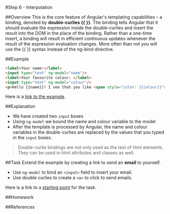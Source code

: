 #Step 6 - Interpolation

##Overview
This is the core feature of Angular's templating capabilities – a binding, denoted by **double-curlies {{ }}**.
The binding tells Angular that it should evaluate the expression inside the double-curlies and insert the result into the DOM in the place of the binding. Rather than a one-time insert, a binding will result in efficient continuous updates whenever the result of the expression evaluation changes. More often than not you will use the {{ }} syntax instead of the ng-bind directive.

##Example
```html
<label>Your name:</label>
<input type="text" ng-model="name"/>
<label>Your favourite colour: </label>
<input type="text" ng-model="colour"/>
<p>Hello {{name}}! I see that you like <span style="color: {{colour}}"> {{colour}}</span></p>
```

Here is a [link to the example](example).

##Explanation
* We have created two `input` boxes
* Using `ng-model` we bound the name and colour variable to the model
* After the template is processed by Angular, the name and colour variables in the double-curlies
are replaced by the values that you typed in the `input` boxes.

>Double-curlie bindings are not only used as the text of html elements. They can be used in html attributes and classes as well.

##Task
Extend the example by creating a link to send an **email** to yourself.

* Use `ng-model` to bind an `<input>` field to insert your email.
* Use double curlies to create a `<a>` to click to send emails.

Here is a link to a [starting point](task) for the task.

##Homework

##References

